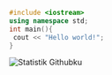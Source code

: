 ```cpp
#include <iostream>
using namespace std;
int main(){
 cout << "Hello world!";
}
```

![Statistik Githubku](https://github-readme-stats.vercel.app/api?username=mzaini30)
